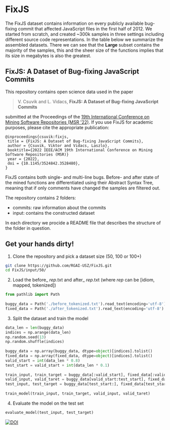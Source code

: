 # FixJS
The FixJS dataset contains information on every publicly available bug-fixing commit that affected JavaScript files in the first half of 2012. We started from scratch, and created ~300k samples in three settings including different source code representations. In the table below we summarize the assembled datasets. There we can see that the **Large** subset contains the majority of the samples, this and the sheer size of the functions implies that its size in megabytes is also the greatest.

## FixJS: A Dataset of Bug-fixing JavaScript Commits

This repository contains open science data used in the paper 

> V. Csuvik and L. Vidacs,  **FixJS: A Dataset of Bug-fixing JavaScript Commits**

submitted at the Proceedings of the [19th International Conference on Mining Software Repositories (MSR '22)](https://conf.researchr.org/track/msr-2022/msr-2022-data-showcase). If you use FixJS for academic purposes, please cite the appropriate publication:
```
@inproceedings{csuvik:fixjs,
 title = {FixJS: A Dataset of Bug-fixing JavaScript Commits},
 author = {Csuvik, Viktor and Vidacs, Laszlo},
 booktitle={2022 IEEE/ACM 19th International Conference on Mining Software Repositories (MSR)}
 year = {2022},
 doi = {10.1145/3524842.3528480},
}
```

FixJS contains both single- and multi-line bugs. Before- and after state of the mined functions are differentiated using their Abstract Syntax Tree, meaning that if only comments have changed the samples are filtered out.

The repository contains 2 folders:
 - commits: raw information about the commits
 - input: contains the constructed dataset

In each directory we procide a README file that describes the structure of the folder in question.
 
## Get your hands dirty!
1. Clone the repository and pick a dataset size (50, 100 or 100+)
```bash
git clone https://github.com/RGAI-USZ/FixJS.git
cd FixJS/input/50/
```

2. Load the before_ _rep_.txt and after_ _rep_.txt (where _rep_ can be [idiom, mapped, tokenized])
```python
from pathlib import Path
 
buggy_data = Path('./before_tokenized.txt').read_text(encoding='utf-8').splitlines()
fixed_data = Path('./after_tokenized.txt').read_text(encoding='utf-8').splitlines()
```

3. Split the dataset and train the model
```python
data_len = len(buggy_data)
indices = np.arange(data_len)
np.random.seed(13)
np.random.shuffle(indices)
 
buggy_data = np.array(buggy_data, dtype=object)[indices].tolist()
fixed_data = np.array(fixed_data, dtype=object)[indices].tolist()
valid_start = int(data_len * 0.8)
test_start = valid_start + int(data_len * 0.1)
 
train_input, train_target = buggy_data[:valid_start], fixed_data[:valid_start]
valid_input, valid_taret = buggy_data[valid_start:test_start], fixed_data[valid_start:test_start]
test_input, test_target = buggy_data[test_start:], fixed_data[test_start:]
 
train_model(train_input, train_target, valid_input, valid_taret)
```

4. Evaluate the model on the test set
```python
evaluate_model(test_input, test_target)
```

[![DOI](https://zenodo.org/badge/448797879.svg)](https://zenodo.org/badge/latestdoi/448797879)
